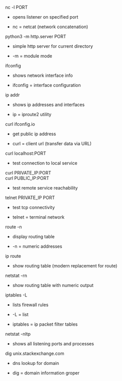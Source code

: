 
nc -l PORT

- opens listener on specified port
    
- nc = netcat (network concatenation)
    

python3 -m http.server PORT

- simple http server for current directory
    
- -m = module mode
    

ifconfig

- shows network interface info
    
- ifconfig = interface configuration
    

ip addr

- shows ip addresses and interfaces
    
- ip = iproute2 utility
    

curl ifconfig.io

- get public ip address
    
- curl = client url (transfer data via URL)
    

curl localhost:PORT

- test connection to local service
    

curl PRIVATE_IP:PORT  
curl PUBLIC_IP:PORT

- test remote service reachability
    

telnet PRIVATE_IP PORT

- test tcp connectivity
    
- telnet = terminal network
    

route -n

- display routing table
    
- -n = numeric addresses
    

ip route

- show routing table (modern replacement for route)
    

netstat -rn

- show routing table with numeric output
    

iptables -L

- lists firewall rules
    
- -L = list
    
- iptables = ip packet filter tables
    

netstat -nltp

- shows all listening ports and processes
    

dig unix.stackexchange.com

- dns lookup for domain
    
- dig = domain information groper
